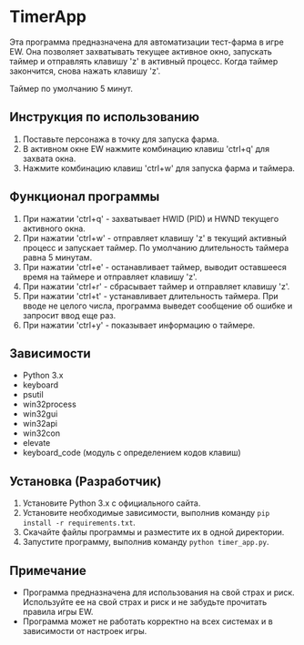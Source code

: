 # TimerApp

Эта программа предназначена для автоматизации тест-фарма в игре EW. Она позволяет захватывать текущее активное окно, запускать таймер и отправлять клавишу 'z' в активный процесс. Когда таймер закончится, снова нажать клавишу 'z'.

Таймер по умолчанию 5 минут.

## Инструкция по использованию

1. Поставьте персонажа в точку для запуска фарма.
2. В активном окне EW нажмите комбинацию клавиш 'ctrl+q' для захвата окна.
3. Нажмите комбинацию клавиш 'ctrl+w' для запуска фарма и таймера.

## Функционал программы

1. При нажатии 'ctrl+q' - захватывает HWID (PID) и HWND текущего активного окна.
2. При нажатии 'ctrl+w' - отправляет клавишу 'z' в текущий активный процесс и запускает таймер. По умолчанию длительность таймера равна 5 минутам.
3. При нажатии 'ctrl+e' - останавливает таймер, выводит оставшееся время на таймере и отправляет клавишу 'z'.
4. При нажатии 'ctrl+r' - сбрасывает таймер и отправляет клавишу 'z'.
5. При нажатии 'ctrl+t' - устанавливает длительность таймера. При вводе не целого числа, программа выведет сообщение об ошибке и запросит ввод еще раз.
6. При нажатии 'ctrl+y' - показывает информацию о таймере.

## Зависимости

- Python 3.x
- keyboard
- psutil
- win32process
- win32gui
- win32api
- win32con
- elevate
- keyboard_code (модуль с определением кодов клавиш)

## Установка (Разработчик)

1. Установите Python 3.x с официального сайта.
2. Установите необходимые зависимости, выполнив команду `pip install -r requirements.txt`.
3. Скачайте файлы программы и разместите их в одной директории.
4. Запустите программу, выполнив команду `python timer_app.py`.

## Примечание

- Программа предназначена для использования на свой страх и риск. Используйте ее на свой страх и риск и не забудьте прочитать правила игры EW.
- Программа может не работать корректно на всех системах и в зависимости от настроек игры.
